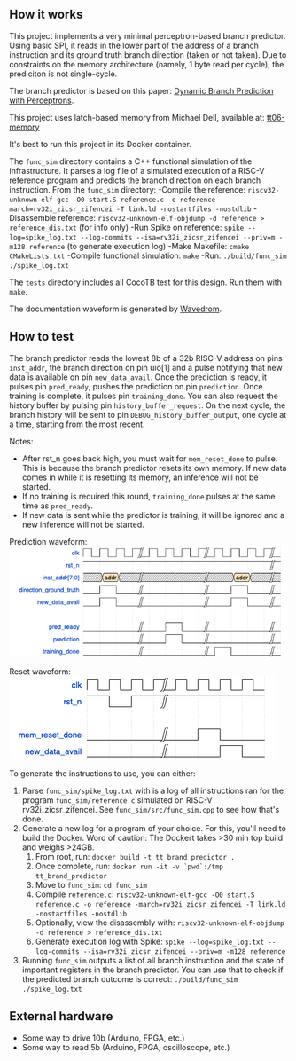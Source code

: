 <!---

This file is used to generate your project datasheet. Please fill in the information below and delete any unused
sections.

You can also include images in this folder and reference them in the markdown. Each image must be less than
512 kb in size, and the combined size of all images must be less than 1 MB.
-->

## How it works
This project implements a very minimal perceptron-based branch predictor. Using basic SPI, it reads in the lower part of the address of a branch instruction and its ground truth branch direction (taken or not taken).
Due to constraints on the memory architecture (namely, 1 byte read per cycle), the prediciton is not single-cycle.

The branch predictor is based on this paper: [Dynamic Branch Prediction with Perceptrons](https://www.cs.utexas.edu/~lin/papers/hpca01.pdf).

This project uses latch-based memory from Michael Dell, available at: [tt06-memory](https://github.com/MichaelBell/tt06-memory)

It's best to run this project in its Docker container.

The `func_sim` directory contains a C++ functional simulation of the infrastructure. It parses a log file of a simulated execution of a RISC-V reference program and predicts the branch direction on each branch instruction.
From the `func_sim` directory:
-Compile the reference: `riscv32-unknown-elf-gcc -O0 start.S reference.c -o reference -march=rv32i_zicsr_zifencei -T link.ld -nostartfiles -nostdlib`
-Disassemble reference: `riscv32-unknown-elf-objdump -d reference > reference_dis.txt` (for info only)
-Run Spike on reference: `spike --log=spike_log.txt --log-commits --isa=rv32i_zicsr_zifencei --priv=m -m128 reference` (to generate execution log)
-Make Makefile: `cmake CMakeLists.txt`
-Compile functional simulation: `make`
-Run: `./build/func_sim ./spike_log.txt`

The `tests` directory includes all CocoTB test for this design.
Run them with `make`.

The documentation waveform is generated by [Wavedrom](https://github.com/wavedrom/wavedrom).

## How to test
The branch predictor reads the lowest 8b of a 32b RISC-V address on pins `inst_addr`, the branch direction on pin uio[1] and a pulse notifying that new data is available on pin `new_data_avail`.
Once the prediction is ready, it pulses pin `pred_ready`, pushes the prediction on pin `prediction`. Once training is complete, it pulses pin `training_done`.
You can also request the history buffer by pulsing pin `history_buffer_request`. On the next cycle, the branch history will be sent to pin `DEBUG_history_buffer_output`, one cycle at a time, starting from the most recent.

Notes:
- After rst_n goes back high, you must wait for `mem_reset_done` to pulse. This is because the branch predictor resets its own memory. If new data comes in while it is resetting its memory, an inference will not be started.
- If no training is required this round, `training_done` pulses at the same time as `pred_ready`.
- If new data is sent while the predictor is training, it will be ignored and a new inference will not be started.

Prediction waveform:
![Prediction waveform](./pred.png)

Reset waveform:
![Reset waveform](./rst.png)


To generate the instructions to use, you can either:
1) Parse `func_sim/spike_log.txt` with is a log of all instructions ran for the program `func_sim/reference.c` simulated on RISC-V rv32i_zicsr_zifencei. See `func_sim/src/func_sim.cpp` to see how that's done.
2) Generate a new log for a program of your choice. For this, you'll need to build the Docker. Word of caution: The Dockert takes >30 min top build and weighs >24GB.
   1) From root, run: `docker build -t tt_brand_predictor .`
   2) Once complete, run: ``docker run -it -v `pwd`:/tmp tt_brand_predictor``
   3) Move to `func_sim`: `cd func_sim`
   4) Compile `reference.c`: `riscv32-unknown-elf-gcc -O0 start.S reference.c -o reference -march=rv32i_zicsr_zifencei -T link.ld -nostartfiles -nostdlib`
   5) Optionally, view the disassembly with: `riscv32-unknown-elf-objdump -d reference > reference_dis.txt`
   6) Generate execution log with Spike: `spike --log=spike_log.txt --log-commits --isa=rv32i_zicsr_zifencei --priv=m -m128 reference`
3) Running `func_sim` outputs a list of all branch instruction and the state of important registers in the branch predictor. You can use that to check if the predicted branch outcome is correct: `./build/func_sim ./spike_log.txt`

## External hardware
- Some way to drive 10b (Arduino, FPGA, etc.)
- Some way to read 5b (Arduino, FPGA, oscilloscope, etc.)